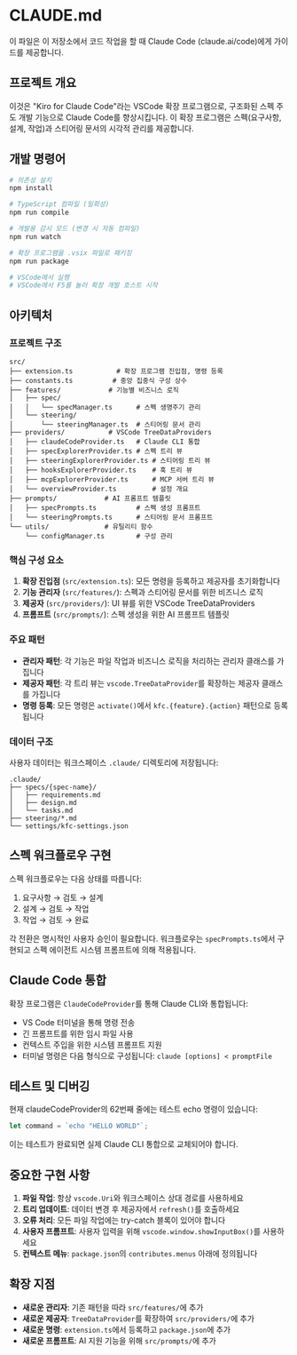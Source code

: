 # CLAUDE.md

이 파일은 이 저장소에서 코드 작업을 할 때 Claude Code (claude.ai/code)에게 가이드를 제공합니다.

## 프로젝트 개요

이것은 "Kiro for Claude Code"라는 VSCode 확장 프로그램으로, 구조화된 스펙 주도 개발 기능으로 Claude Code를 향상시킵니다. 이 확장 프로그램은 스펙(요구사항, 설계, 작업)과 스티어링 문서의 시각적 관리를 제공합니다.

## 개발 명령어

```bash
# 의존성 설치
npm install

# TypeScript 컴파일 (일회성)
npm run compile

# 개발용 감시 모드 (변경 시 자동 컴파일)
npm run watch

# 확장 프로그램을 .vsix 파일로 패키징
npm run package

# VSCode에서 실행
# VSCode에서 F5를 눌러 확장 개발 호스트 시작
```

## 아키텍처

### 프로젝트 구조

```plain
src/
├── extension.ts           # 확장 프로그램 진입점, 명령 등록
├── constants.ts          # 중앙 집중식 구성 상수
├── features/            # 기능별 비즈니스 로직
│   ├── spec/
│   │   └── specManager.ts      # 스펙 생명주기 관리
│   └── steering/
│       └── steeringManager.ts  # 스티어링 문서 관리
├── providers/           # VSCode TreeDataProviders
│   ├── claudeCodeProvider.ts   # Claude CLI 통합
│   ├── specExplorerProvider.ts # 스펙 트리 뷰
│   ├── steeringExplorerProvider.ts # 스티어링 트리 뷰
│   ├── hooksExplorerProvider.ts    # 훅 트리 뷰
│   ├── mcpExplorerProvider.ts      # MCP 서버 트리 뷰
│   └── overviewProvider.ts         # 설정 개요
├── prompts/            # AI 프롬프트 템플릿
│   ├── specPrompts.ts          # 스펙 생성 프롬프트
│   └── steeringPrompts.ts      # 스티어링 문서 프롬프트
└── utils/              # 유틸리티 함수
    └── configManager.ts        # 구성 관리
```

### 핵심 구성 요소

1. **확장 진입점** (`src/extension.ts`): 모든 명령을 등록하고 제공자를 초기화합니다
2. **기능 관리자** (`src/features/`): 스펙과 스티어링 문서를 위한 비즈니스 로직
3. **제공자** (`src/providers/`): UI 뷰를 위한 VSCode TreeDataProviders
4. **프롬프트** (`src/prompts/`): 스펙 생성을 위한 AI 프롬프트 템플릿

### 주요 패턴

- **관리자 패턴**: 각 기능은 파일 작업과 비즈니스 로직을 처리하는 관리자 클래스를 가집니다
- **제공자 패턴**: 각 트리 뷰는 `vscode.TreeDataProvider`를 확장하는 제공자 클래스를 가집니다
- **명령 등록**: 모든 명령은 `activate()`에서 `kfc.{feature}.{action}` 패턴으로 등록됩니다

### 데이터 구조

사용자 데이터는 워크스페이스 `.claude/` 디렉토리에 저장됩니다:

```plain
.claude/
├── specs/{spec-name}/
│   ├── requirements.md
│   ├── design.md
│   └── tasks.md
├── steering/*.md
└── settings/kfc-settings.json
```

## 스펙 워크플로우 구현

스펙 워크플로우는 다음 상태를 따릅니다:

1. 요구사항 → 검토 → 설계
2. 설계 → 검토 → 작업
3. 작업 → 검토 → 완료

각 전환은 명시적인 사용자 승인이 필요합니다. 워크플로우는 `specPrompts.ts`에서 구현되고 스펙 에이전트 시스템 프롬프트에 의해 적용됩니다.

## Claude Code 통합

확장 프로그램은 `ClaudeCodeProvider`를 통해 Claude CLI와 통합됩니다:

- VS Code 터미널을 통해 명령 전송
- 긴 프롬프트를 위한 임시 파일 사용
- 컨텍스트 주입을 위한 시스템 프롬프트 지원
- 터미널 명령은 다음 형식으로 구성됩니다: `claude [options] < promptFile`

## 테스트 및 디버깅

현재 claudeCodeProvider의 62번째 줄에는 테스트 echo 명령이 있습니다:

```typescript
let command = `echo "HELLO WORLD"`;
```

이는 테스트가 완료되면 실제 Claude CLI 통합으로 교체되어야 합니다.

## 중요한 구현 사항

1. **파일 작업**: 항상 `vscode.Uri`와 워크스페이스 상대 경로를 사용하세요
2. **트리 업데이트**: 데이터 변경 후 제공자에서 `refresh()`를 호출하세요
3. **오류 처리**: 모든 파일 작업에는 try-catch 블록이 있어야 합니다
4. **사용자 프롬프트**: 사용자 입력을 위해 `vscode.window.showInputBox()`를 사용하세요
5. **컨텍스트 메뉴**: `package.json`의 `contributes.menus` 아래에 정의됩니다

## 확장 지점

- **새로운 관리자**: 기존 패턴을 따라 `src/features/`에 추가
- **새로운 제공자**: `TreeDataProvider`를 확장하여 `src/providers/`에 추가
- **새로운 명령**: `extension.ts`에서 등록하고 `package.json`에 추가
- **새로운 프롬프트**: AI 지원 기능을 위해 `src/prompts/`에 추가